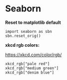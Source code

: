 # Seaborn

**Reset to matplotlib default**

~~~~
import seaborn as sbn
sbn.reset_orig()
~~~~

**xkcd rgb colors:**

https://xkcd.com/color/rgb/

~~~~
xkcd_rgb["pale red"]
xkcd_rgb["medium green"]
xkcd_rgb["denim blue"]
~~~~
